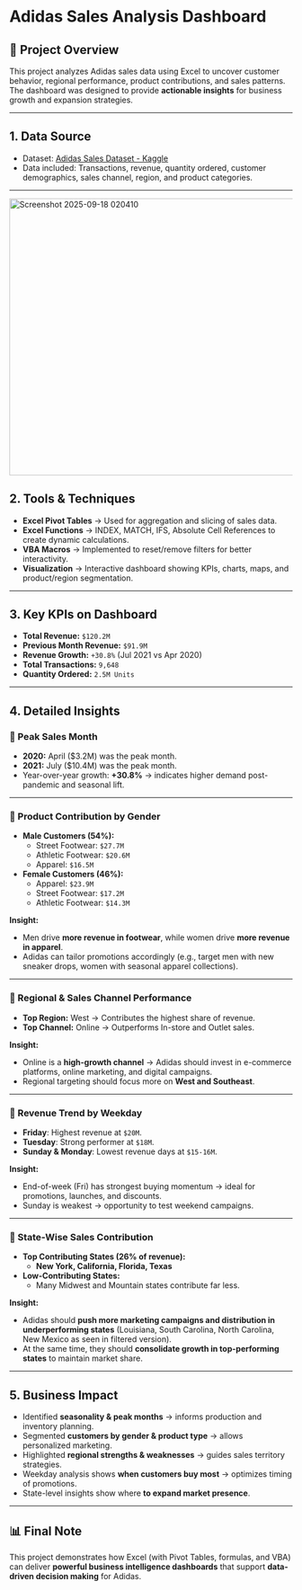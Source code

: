 
# Adidas Sales Analysis Dashboard

## 📌 Project Overview
This project analyzes Adidas sales data using Excel to uncover customer behavior, regional performance, product contributions, and sales patterns.  
The dashboard was designed to provide **actionable insights** for business growth and expansion strategies.

---

## 1. Data Source
- Dataset: [Adidas Sales Dataset - Kaggle](https://www.kaggle.com/datasets/heemalichaudhari/adidas-sales-dataset)
- Data included: Transactions, revenue, quantity ordered, customer demographics, sales channel, region, and product categories.

---
<img width="1340" height="493" alt="Screenshot 2025-09-18 020410" src="https://github.com/user-attachments/assets/2dde8425-a424-4c05-be32-c6e811699a74" />


## 2. Tools & Techniques
- **Excel Pivot Tables** → Used for aggregation and slicing of sales data.
- **Excel Functions** → INDEX, MATCH, IFS, Absolute Cell References to create dynamic calculations.
- **VBA Macros** → Implemented to reset/remove filters for better interactivity.
- **Visualization** → Interactive dashboard showing KPIs, charts, maps, and product/region segmentation.

---

## 3. Key KPIs on Dashboard
- **Total Revenue:** `$120.2M`
- **Previous Month Revenue:** `$91.9M`
- **Revenue Growth:** `+30.8%` (Jul 2021 vs Apr 2020)
- **Total Transactions:** `9,648`
- **Quantity Ordered:** `2.5M Units`

---

## 4. Detailed Insights

### 🔹 Peak Sales Month
- **2020:** April ($3.2M) was the peak month.  
- **2021:** July ($10.4M) was the peak month.  
- Year-over-year growth: **+30.8%** → indicates higher demand post-pandemic and seasonal lift.

---

### 🔹 Product Contribution by Gender
- **Male Customers (54%):**
  - Street Footwear: `$27.7M`
  - Athletic Footwear: `$20.6M`
  - Apparel: `$16.5M`
- **Female Customers (46%):**
  - Apparel: `$23.9M`
  - Street Footwear: `$17.2M`
  - Athletic Footwear: `$14.3M`

**Insight:**  
- Men drive **more revenue in footwear**, while women drive **more revenue in apparel**.  
- Adidas can tailor promotions accordingly (e.g., target men with new sneaker drops, women with seasonal apparel collections).

---

### 🔹 Regional & Sales Channel Performance
- **Top Region:** West → Contributes the highest share of revenue.  
- **Top Channel:** Online → Outperforms In-store and Outlet sales.  

**Insight:**  
- Online is a **high-growth channel** → Adidas should invest in e-commerce platforms, online marketing, and digital campaigns.  
- Regional targeting should focus more on **West and Southeast**.

---

### 🔹 Revenue Trend by Weekday
- **Friday**: Highest revenue at `$20M`.  
- **Tuesday**: Strong performer at `$18M`.  
- **Sunday & Monday**: Lowest revenue days at `$15-16M`.

**Insight:**  
- End-of-week (Fri) has strongest buying momentum → ideal for promotions, launches, and discounts.  
- Sunday is weakest → opportunity to test weekend campaigns.

---

### 🔹 State-Wise Sales Contribution
- **Top Contributing States (26% of revenue):**
  - **New York, California, Florida, Texas**
- **Low-Contributing States:**
  - Many Midwest and Mountain states contribute far less.

**Insight:**  
- Adidas should **push more marketing campaigns and distribution in underperforming states** (Louisiana, South Carolina, North Carolina, New Mexico as seen in filtered version).  
- At the same time, they should **consolidate growth in top-performing states** to maintain market share.

---

## 5. Business Impact
- Identified **seasonality & peak months** → informs production and inventory planning.  
- Segmented **customers by gender & product type** → allows personalized marketing.  
- Highlighted **regional strengths & weaknesses** → guides sales territory strategies.  
- Weekday analysis shows **when customers buy most** → optimizes timing of promotions.  
- State-level insights show where **to expand market presence**.

---


## 📊 Final Note
This project demonstrates how Excel (with Pivot Tables, formulas, and VBA) can deliver **powerful business intelligence dashboards** that support **data-driven decision making** for Adidas.


